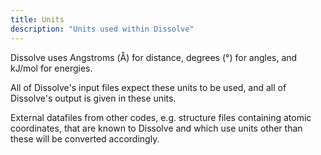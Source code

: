 ```yaml
---
title: Units
description: "Units used within Dissolve"
---
```


Dissolve uses Angstroms (&#8491;) for distance, degrees (&deg;) for angles, and kJ/mol for energies.

All of Dissolve's input files expect these units to be used, and all of Dissolve's output is given in these units.

External datafiles from other codes, e.g. structure files containing atomic coordinates, that are known to Dissolve and which use units other than these will be converted accordingly.
